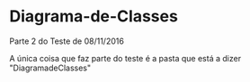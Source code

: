 # Diagrama-de-Classes
Parte 2 do Teste de 08/11/2016

A única coisa que faz parte do teste é a pasta que está a dizer "DiagramadeClasses"
